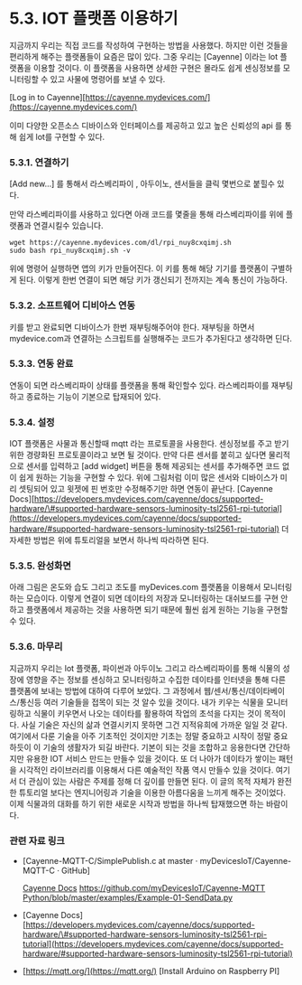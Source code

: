 # 5.3. IOT 플랫폼 이용하기

지금까지 우리는 직접 코드를 작성하여 구현하는 방법을 사용했다. 하지만 이런 것들을 편리하게 해주는 플랫폼들이 요즘은 많이 있다. 그중 우리는 \[Cayenne\] 이라는 lot 플랫폼을 이용할 것이다. 이 플랫폼을 사용하면 상세한 구현은 몰라도 쉽게 센싱정보를 모니터링할 수 있고 사물에 명령어를 보낼 수 있다. 

\[Log in to Cayenne\][https://cayenne.mydevices.com/](https://cayenne.mydevices.com/)

이미 다양한 오픈소스 디바이스와 인터페이스를 제공하고 있고 높은 신뢰성의 api 를 통해 쉽게 lot를 구현할 수 있다.

### 5.3.1. 연결하기

\[Add new…\] 를 통해서 라스베리파이 , 아두이노, 센서들을 클릭 몇번으로 붙힐수 있다.

만약 라스베리파이를 사용하고 있다면 아래 코드를 몇줄을 통해 라스베리파이를 위에 플랫폼과 연결시킬수 있습니다.

```text
wget https://cayenne.mydevices.com/dl/rpi_nuy8cxqimj.sh
sudo bash rpi_nuy8cxqimj.sh -v
```

 위에 명령어 실행하면 앱의 키가 만들어진다. 이 키를 통해 해당 기기를 플랫폼이 구별하게 된다. 이렇게 한번 연결이 되면 해당 키가 갱신되기 전까지는 계속 통신이 가능하다.

### 5.3.2. 소프트웨어 디비아스 연동

 키를 받고 완료되면 디바이스가 한번 재부팅해주어야 한다. 재부팅을 하면서 mydevice.com과 연결하는 스크립트를 실행해주는 코드가 추가된다고 생각하면 딘다.

### 5.3.3. 연동 완료

연동이 되면 라스베리파이 상태를 플랫폼을 통해 확인할수 있다. 라스베리파이를 재부팅하고 종료하는 기능이 기본으로 탑재되어 있다.

### 5.3.4. 설정

 IOT 플랫폼은 사물과 통신할때 mqtt 라는 프로토콜을 사용한다. 센싱정보를 주고 받기 위한 경량화된 프로토콜이라고 보면 될 것이다. 만약 다른 센서를 붙히고 싶다면 물리적으로 센서를 입력하고 \[add widget\] 버튼을 통해 제공되는 센서를 추가해주면 코드 없이 쉽게 원하는 기능을 구현할 수 있다. 위에 그림처럼 이미 많은 센서와 디바이스가 미리 셋팅되어 있고 윗젯에 핀 번호만 수정해주기만 하면 연동이 끝난다. \[Cayenne Docs\][https://developers.mydevices.com/cayenne/docs/supported-hardware/\#supported-hardware-sensors-luminosity-tsl2561-rpi-tutorial](https://developers.mydevices.com/cayenne/docs/supported-hardware/#supported-hardware-sensors-luminosity-tsl2561-rpi-tutorial) 더 자세한 방법은 위에 튜토리얼을 보면서 하나씩 따라하면 된다.

### 5.3.5. 완성화면

아래 그림은 온도와 습도 그리고 조도를 myDevices.com 플랫폼을 이용해서 모니터링하는 모습이다. 이렇게 연결이 되면 데이타의 저장과 모니터링하는 대쉬보드를 구현 안하고 플랫폼에서 제공하는 것을 사용하면 되기 때문에 훨씬 쉽게 원하는 기능을 구현할 수 있다.

### 5.3.6. 마무리

지금까지 우리는 lot 플랫폼, 파이썬과 아두이노 그리고 라스베리파이를 통해 식물의 성장에 영향을 주는 정보를 센싱하고 모니터링하고 수집한 데이타를 인터넷을 통해 다른 플랫폼에 보내는 방법에 대하여 다루어 보았다. 그 과정에서 웹/센서/통신/데이타베이스/통신등 여러 기술들을 접목이 되는 것 알수 있을 것이다. 내가 키우는 식물을 모니터링하고 식물이 키우면서 나오는 데이타를 활용하여 작업의 초석을 다지는 것이 목적이다. 사실 기술은 자신의 삶과 연결시키지 못하면 그건 지적유희에 가까운 일일 것 같다. 여기에서 다룬 기술을 아주 기초적인 것이지만 기초는 정말 중요하고 시작이 정말 중요하듯이 이 기술의 생활자가 되길 바란다. 기본이 되는 것을 조합하고 응용한다면 간단하지만 유용한 IOT 서비스 만드는 만들수 있을 것이다. 또 더 나아가 데이타가 쌓이는 패턴을 시각적인 라이브러리를 이용해서 다른 예술적인 작품 역시 만들수 있을 것이다. 여기서 더 관심이 있는 사람은 주제를 정해 더 깊이를 만들면 된다. 이 글의 목적 자체가 완전한 튜토리얼 보다는 엔지니어링과 기술을 이용한 아름다움을 느끼게 해주는 것이었다. 이제 식물과의 대화를 하기 위한 새로운 시작과 방법을 하나씩 탑재했으면 하는 바람이다.

### 관련 자료 링크

* \[Cayenne-MQTT-C/SimplePublish.c at master · myDevicesIoT/Cayenne-MQTT-C · GitHub\]

  [Cayenne Docs](https://developers.mydevices.com/cayenne/docs/cayenne-mqtt-api/#cayenne-mqtt-api-overview-using-mqtt-with-cayenne) [https://github.com/myDevicesIoT/Cayenne-MQTT Python/blob/master/examples/Example-01-SendData.py](https://github.com/myDevicesIoT/Cayenne-MQTT-Python/blob/master/examples/Example-01-SendData.py) 

* \[Cayenne Docs\][https://developers.mydevices.com/cayenne/docs/supported-hardware/\#supported-hardware-sensors-luminosity-tsl2561-rpi-tutorial](https://developers.mydevices.com/cayenne/docs/supported-hardware/#supported-hardware-sensors-luminosity-tsl2561-rpi-tutorial) 
* [https://mqtt.org/](https://mqtt.org/) \[Install Arduino on Raspberry PI\]

